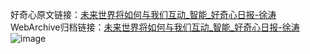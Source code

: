 好奇心原文链接：[未来世界将如何与我们互动_智能_好奇心日报-徐涛](https://www.qdaily.com/articles/727.html)
WebArchive归档链接：[未来世界将如何与我们互动_智能_好奇心日报-徐涛](http://web.archive.org/web/20160411180128/http://www.qdaily.com/articles/727.html)
![image](http://ww3.sinaimg.cn/large/007d5XDply1g3v43fnzkbj30u03gmb29)